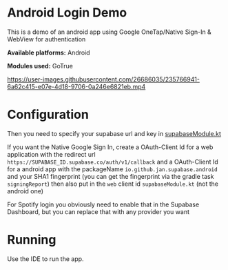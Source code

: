 # Android Login Demo

This is a demo of an android app using Google OneTap/Native Sign-In & WebView for authentication

**Available platforms:** Android

**Modules used:** GoTrue

https://user-images.githubusercontent.com/26686035/235766941-6a62c415-e07e-4d18-9706-0a246e6821eb.mp4

# Configuration

Then you need to specify your supabase url and key in [supabaseModule.kt](https://github.com/supabase-community/supabase-kt/blob/master/demos/android-login/common/src/commonMain/kotlin/io/github/jan/supabase/common/di/supabaseModule.kt)

If you want the Native Google Sign In, create a OAuth-Client Id for a web application with the redirect url `https://SUPABASE_ID.supabase.co/auth/v1/callback` and a OAuth-Client Id for a android app with the packageName `io.github.jan.supabase.android` and your SHA1 fingerprint (you can get the fingerprint via the gradle task `signingReport`)
then also put in the `web` client id `supabaseModule.kt` (not the android one)

For Spotify login you obviously need to enable that in the Supabase Dashboard, but you can replace that with any provider you want

# Running

Use the IDE to run the app.
